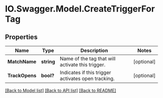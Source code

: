 # IO.Swagger.Model.CreateTriggerForTag
## Properties

Name | Type | Description | Notes
------------ | ------------- | ------------- | -------------
**MatchName** | **string** | Name of the tag that will activate this trigger. | [optional] 
**TrackOpens** | **bool?** | Indicates if this trigger activates open tracking. | [optional] 

[[Back to Model list]](../README.md#documentation-for-models) [[Back to API list]](../README.md#documentation-for-api-endpoints) [[Back to README]](../README.md)

